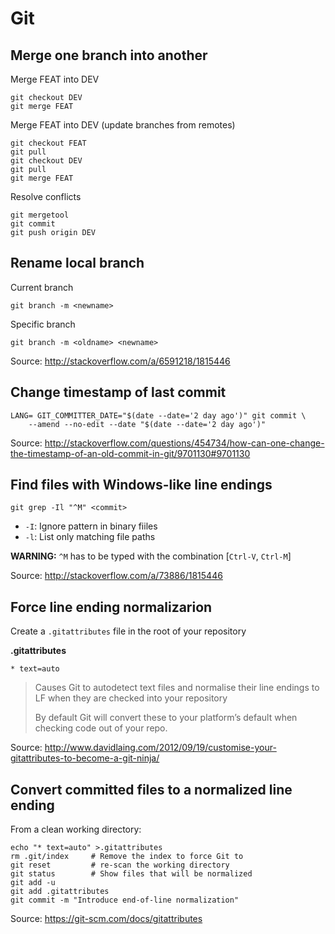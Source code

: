 Git
===

Merge one branch into another
-----------------------------

Merge FEAT into DEV

    git checkout DEV
    git merge FEAT

Merge FEAT into DEV (update branches from remotes)

    git checkout FEAT
    git pull
    git checkout DEV
    git pull
    git merge FEAT

Resolve conflicts

    git mergetool
    git commit
    git push origin DEV

Rename local branch
-------------------

Current branch

    git branch -m <newname>

Specific branch

    git branch -m <oldname> <newname>

Source: <http://stackoverflow.com/a/6591218/1815446>

Change timestamp of last commit
-------------------------------

    LANG= GIT_COMMITTER_DATE="$(date --date='2 day ago')" git commit \
        --amend --no-edit --date "$(date --date='2 day ago')"

Source: <http://stackoverflow.com/questions/454734/how-can-one-change-the-timestamp-of-an-old-commit-in-git/9701130#9701130>

Find files with Windows-like line endings
-----------------------------------------

    git grep -Il "^M" <commit>

*   `-I`: Ignore pattern in binary fiiles
*   `-l`: List only matching file paths

**WARNING:** `^M` has to be typed with the combination [`Ctrl-V`, `Ctrl-M`]

Source: <http://stackoverflow.com/a/73886/1815446>

Force line ending normalizarion
-------------------------------

Create a `.gitattributes` file in the root of your repository

**.gitattributes**

```
* text=auto
```

  > Causes Git to autodetect text files and normalise their line endings to
  > LF when they are checked into your repository
  >
  > By default Git will convert these to your platform’s default when
  > checking code out of your repo.

Source: <http://www.davidlaing.com/2012/09/19/customise-your-gitattributes-to-become-a-git-ninja/>

Convert committed files to a normalized line ending
---------------------------------------------------

From a clean working directory:

    echo "* text=auto" >.gitattributes
    rm .git/index     # Remove the index to force Git to
    git reset         # re-scan the working directory
    git status        # Show files that will be normalized
    git add -u
    git add .gitattributes
    git commit -m "Introduce end-of-line normalization"

Source: <https://git-scm.com/docs/gitattributes>
